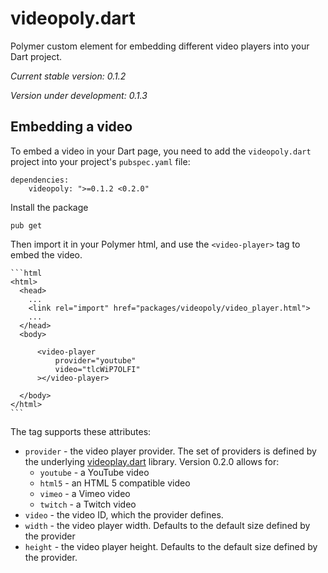 # videopoly.dart

Polymer custom element for embedding different video players into your Dart project.

_Current stable version: 0.1.2_

_Version under development: 0.1.3_

## Embedding a video

To embed a video in your Dart page, you need to add the `videopoly.dart`
project into your project's `pubspec.yaml` file:

    dependencies:
        videopoly: ">=0.1.2 <0.2.0"

Install the package

    pub get

Then import it in your Polymer html, and use the `<video-player>` tag to
embed the video.

    ```html
    <html>
      <head>
        ...
        <link rel="import" href="packages/videopoly/video_player.html">
        ...
      </head>
      <body>
      
          <video-player
              provider="youtube"
              video="tlcWiP7OLFI"
          ></video-player>
      
      </body>
    </html>
    ```

The tag supports these attributes:

* `provider` - the video player provider.  The set of providers is defined
  by the underlying
  [videoplay.dart](https://github.com/groboclown/videoplay.dart)
  library.  Version 0.2.0 allows for:
    * `youtube` - a YouTube video
    * `html5` - an HTML 5 compatible video
    * `vimeo` - a Vimeo video
    * `twitch` - a Twitch video
* `video` - the video ID, which the provider defines.
* `width` - the video player width.  Defaults to the default size defined by
  the provider
* `height` - the video player height.  Defaults to the default size defined by
  the provider.
